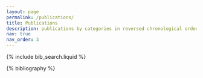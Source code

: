 ```yaml
---
layout: page
permalink: /publications/
title: Publications
description: publications by categories in reversed chronological order. 
nav: true
nav_order: 3
---
```


<!-- _pages/publications.md -->

<!-- Bibsearch Feature -->

{% include bib_search.liquid %}

<div class="publications">

{% bibliography %}

</div>
